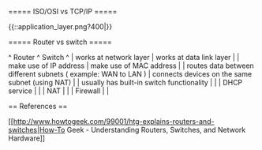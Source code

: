 
===== ISO/OSI vs TCP/IP =====


{{::application_layer.png?400|}}


===== Router vs switch =====

^ Router ^ Switch ^
| works at network layer | works at data link layer |
| make use of IP address | make use of MAC address |
| routes data between different subnets ( example: WAN to LAN ) | connects devices on the same subnet (using NAT) |
| usually has built-in switch functionality | |
| DHCP service | |
| NAT | |
| Firewall | |


== References ==

[[http://www.howtogeek.com/99001/htg-explains-routers-and-switches|How-To Geek - Understanding Routers, Switches, and Network Hardware]]